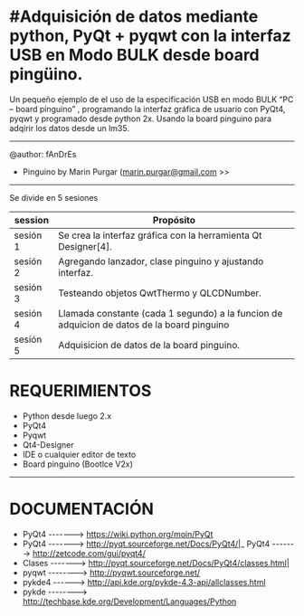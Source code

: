 #Adquisición de datos mediante python, PyQt + pyqwt con la interfaz USB en Modo BULK desde board pingüino.
==============================================================

Un pequeño ejemplo de el uso de la especificación USB en modo BULK “PC – board pinguino” , programando la interfaz gráfica de usuario con PyQt4, pyqwt y programado desde python 2x. 
Usando la board pinguino para adqirir los datos desde un lm35.

------------------------------------------------------------------------------------------------------------------------------------------------------------------------------------

@author: fAnDrEs

- Pinguino by Marin Purgar 				(marin.purgar@gmail.com >>

------------------------------------------------------------------------------------------------------------------------------------------------------------------------------------

Se divide en 5 sesiones

| session | Propósito |
| ------- | --------- |
| sesión 1 |  Se crea la interfaz gráfica con la herramienta Qt Designer[4]. |
| sesión 2 |  Agregando lanzador, clase pinguino y ajustando interfaz. |
| sesión 3 |  Testeando objetos QwtThermo y QLCDNumber. |
| sesión 4 |  Llamada constante (cada 1 segundo) a la funcion de adquicion de datos de la board pinguino |
| sesión 5 |  Adquisicion de datos de la board pinguino. |


# REQUERIMIENTOS
 
- Python desde luego 2.x
- PyQt4
- Pyqwt
- Qt4-Designer 
- IDE o cualquier editor de texto
- Board pinguino (Bootlce V2x)

------------------------------------------------------------------------------------------------------------------------------------------------------------------------------------
# DOCUMENTACIÓN
 
- PyQt4  -------> https://wiki.python.org/moin/PyQt
- PyQt4 -------> http://pyqt.sourceforge.net/Docs/PyQt4/|_ PyQt4 -------> http://zetcode.com/gui/pyqt4/
- Clases -------> http://pyqt.sourceforge.net/Docs/PyQt4/classes.html|
- pyqwt --------> http://pyqwt.sourceforge.net/
- pykde4 ------> http://api.kde.org/pykde-4.3-api/allclasses.html
- pykde --------> http://techbase.kde.org/Development/Languages/Python

